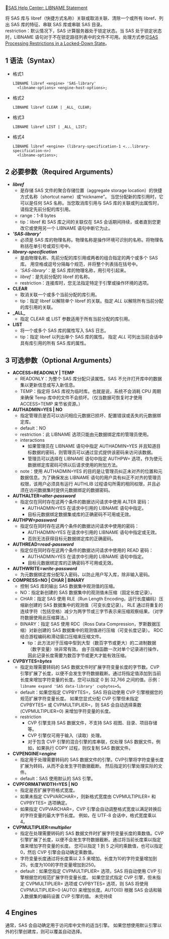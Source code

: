 
📗[SAS Help Center: LIBNAME Statement](https://documentation.sas.com/doc/en/pgmsascdc/v_042/lestmtsglobal/n1nk65k2vsfmxfn1wu17fntzszbp.htm)  

将 SAS 库与 libref（快捷方式名称）关联或取消关联、清除一个或所有 libref、列出 SAS 库的特征、串联 SAS 库或串联 SAS 目录。  
restriction：默认情况下，SAS 计算服务器处于锁定状态。当 SAS 处于锁定状态时，LIBNAME 语句对于不在锁定路径列表中的文件不可用。处理方式参见[SAS Processing Restrictions in a Locked-Down State](https://documentation.sas.com/doc/en/pgmsascdc/v_042/lepg/p0i4ll0x154tqbn13ogrdoqfk4cc.htm)。  

## 1 语法（Syntax）  
- 格式1  
	```SAS
	LIBNAME libref <engine> 'SAS-library'
	  <libname-options> <engine-host-options>;
	```
- 格式2  
	```SAS
	LIBNAME libref CLEAR | _ALL_ CLEAR;
	```
- 格式3  
	```SAS
	LIBNAME libref LIST | _ALL_ LIST;
	```
- 格式4  
	```SAS
	LIBNAME libref <engine> (library-specification-1 <...library-specification-n>)
	  <libname-options>;
	```

## 2 必要参数（Required Arguments）  
- **_libref_**  
	- 是存储 SAS 文件的聚合存储位置（aggregate storage location）的快捷方式名称（shortcut name）或“nickname”。 当您分配新的库引用时，它可以是任何 SAS 名称。当您取消库引用与 SAS 库的关联或列出属性时，请指定先前分配的库引用。  
	- range：1-8 bytes  
	- tip：libref 和 SAS 库之间的关联仅在 SAS 会话期间持续，或者直到您更改它或使用另一个 LIBNAME 语句中断它为止。  
- **_'SAS-library'_**  
	- 必须是 SAS 库的物理名称。物理名称是操作环境可识别的名称。将物理名称括在单引号或双引号中。
- **_library-specification_**  
	- 是由物理名称、先前分配的库引用或两者的组合指定的两个或多个 SAS 库。 用空格或逗号分隔每个规范，并将整个列表括在括号中。  
	- _'SAS-library'_：是 SAS 库的物理名称，用引号引起来。  
	- _libref_：是先前分配的 libref 的名称。  
	- restriction：连接库时，您无法指定特定于引擎或操作环境的选项。  
- **CLEAR**  
	- 取消关联一个或多个当前分配的库引用。  
	- tip：指定 libref 以解除单个 libref 的关联。指定 _ALL_ 以解除所有当前分配的库引用的关联。  
- **\_ALL\_**  
	- 指定 CLEAR 或 LIST 参数适用于所有当前分配的库引用。  
- **LIST**  
	- 将一个或多个 SAS 库的属性写入 SAS 日志。  
	- tip：指定 libref 以列出单个 SAS 库的属性。 指定 _ALL_ 可列出当前会话中具有库引用的所有 SAS 库的属性。  

## 3 可选参数（Optional Arguments）  
- **ACCESS=READONLY | TEMP**   
	- READONLY：为整个 SAS 库分配只读属性。SAS 不允许打开库中的数据集以更新信息或写入新信息。  
	- TEMP：指定将 SAS 库视为临时库。也就是说，系统不会消耗 CPU 周期来确保 Temp 库中的文件不会损坏。（仅当数据可恢复时才使用 ACCESS=TEMP 来节省资源。）  
- **AUTHADMIN=YES | NO**   
	- 指定管理员是否可以访问相应元数据已损坏、配置错误或丢失的元数据绑定库。
	- default：NO
	- restriction：此 LIBNAME 选项只能由元数据绑定库的管理员使用。  
	- interactions
		- 如果管理员在 LIBNAME 语句中指定 AUTHADMIN=YES 并且知道目标数据的密码，则管理员可以通过显式提供该密码来访问该数据。
		- 管理员可以选择在 LIBNAME 语句中指定 AUTHPW= 选项，作为使元数据绑定库密码可供以后请求使用的附加方法。
	- note：使用 AUTHADMIN=YES 的目的是让管理员纠正未对齐的位置和元数据信息。为了确保发出 LIBNAME 语句的用户具有纠正不对齐的管理员权限，该用户必须具有运行 AUTHLIB 过程语句所需的相同权限，并且必须在访问数据集时提供元数据绑定的数据密码。
- **AUTHALTER=_alter-password_**   
	- 指定仅在同时存在这两个条件的数据访问请求中使用 ALTER 密码：
		- AUTHADMIN=YES 在请求中引用的 LIBNAME 语句中指定。
		- 目标元数据绑定数据集或库的正确密码不可用或无效。
- **AUTHPW=_password_**   
	- 指定仅在同时存在这两个条件的数据访问请求中使用的密码：
		- AUTHADMIN=YES 在请求中引用的 LIBNAME 语句中指定或无效。
		- 否则无法获得目标元数据绑定库的正确密码。
- **AUTHREAD=_read-password_**   
	- 指定仅在同时存在这两个条件的数据访问请求中使用的 READ 密码：
		- AUTHADMIN=YES 在请求中引用的 LIBNAME 语句中指定。
		- 目标元数据绑定库的正确密码不可用或无效。 
- **AUTHWRITE=_write-password_**   
	- 为元数据绑定库分配写入密码，以防止用户写入库，除非输入密码。
- **COMPRESS=NO | CHAR | BINARY**   
	- 控制 SAS 库的输出 SAS 数据集中观测值的压缩。
	- NO：指定新创建的 SAS 数据集中的观测值未压缩（固定长度记录）。
	- CHAR：指定 SAS 使用 RLE（Run Length Encoding，运行长度编码）压缩新创建的 SAS 数据集中的观测值（可变长度记录）。 RLE 通过将重复的连续字符（包括空格）减少为两字节或三字节表示来压缩观察结果。（对字符数据使用此压缩算法。）
	- BINARY：指定 SAS 使用 RDC（Ross Data Compression，罗斯数据压缩）对新创建的 SAS 数据集中的观测值进行压缩（可变长度记录）。 RDC 结合游程编码和滑动窗口压缩来压缩文件。
		- tip：此方法对于压缩中型到大型（数百字节或更大）的二进制数据（数字变量）块非常有效。 由于压缩函数一次对单个记录进行操作，因此记录长度需要为数百字节或更大才能有效压缩。
- **CVPBYTES=_bytes_**   
	- 指定处理需要转码的 SAS 数据文件时扩展字符变量长度的字节数。CVP 引擎扩展了长度，以便不会发生字符数据截断。通过将指定值添加到当前长度来增加字符变量的长度。您可以指定 0 到 32,766 之间的值。示例：`libname expand 'SAS data-library' cvpbytes=5`。
	- default：如果您指定 CVPBYTES=，SAS 将自动使用 CVP 引擎根据您的规范扩展字符变量长度。 如果您显式分配 CVP 引擎但未指定 CVPBYTES= 或 CVPMULTIPLIER=，则 SAS 会自动选择乘数 (CVPMULTIPLIER=0) 来增加字符变量的长度。
	- restriction
		- CVP 引擎支持 SAS 数据文件，不支持 SAS 视图、目录、项目存储等。  
		- CVP 引擎仅可用于输入（读取）处理。
		- 对于包含 CVP 引擎的混合引擎的库串联，仅处理 SAS 数据文件。例如，如果执行 COPY 过程，则仅复制 SAS 数据文件。
- **CVPENGINE=_engine_**  
	- 指定用于处理需要转码的 SAS 数据文件的引擎。CVP引擎将字符变量长度扩展为转码，从而不会发生字符数据截断。 然后指定的引擎处理实际的文件。
	- default：SAS 使用默认的 SAS 引擎。
- **CVPFORMATWIDTH=YES | NO**  
	 - 指定是否扩展字符格式宽度。
	 - 如果未指定 CVPVARCHAR=，则新格式宽度由 CVPMULTIPILER= 和 CVPBYTES= 选项确定。
	 - 如果指定 CVPVARCHAR=，CVP 引擎会自动调整格式宽度以满足转换后的字符变量的最大字节长度。 例如，在 UTF-8 会话中，格式宽度乘以 4。
- **CVPMULTIPLIER=_multiplier_**  
	- 指定在处理需要转码的 SAS 数据文件时扩展字符变量长度的乘数值。CVP 引擎扩展了长度，以便不会发生字符数据截断。通过将当前长度乘以指定值来增加字符变量的长度。 您可以指定 1 到 5 之间的乘数值，也可以指定 0，然后 CVP 引擎会自动确定乘数值。
	- 字符变量长度通过将长度乘以 2.5 来增加。长度为10的字符变量增加到25，长度为100的字符变量增加到250。
	- default：如果您指定 CVPMULTIPLIER= 选项，SAS 将自动使用 CVP 引擎根据您的规范扩展字符变量长度。 如果您显式指定 CVP 引擎，但未指定 CVPMULTIPLIER= 选项或 CVPBYTES= 选项，则 SAS 将使用 CVPMULTIPLIER=0 (AUTO) 来增加长度。AUTO(0) 根据 SAS 会话和输入数据集的编码设置 CVP 引擎的值。
未完待续  

## 4 Engines  
通常，SAS 会自动确定用于访问库中文件的适当引擎。 如果您想使用默认引擎以外的引擎创建库，则可以覆盖自动选择。  
